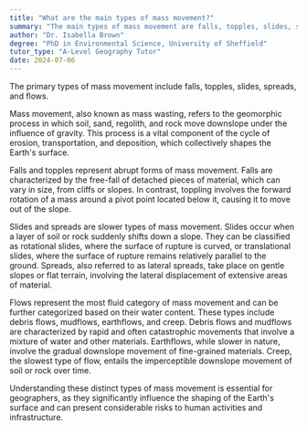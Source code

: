 ```yaml
---
title: "What are the main types of mass movement?"
summary: "The main types of mass movement are falls, topples, slides, spreads, and flows."
author: "Dr. Isabella Brown"
degree: "PhD in Environmental Science, University of Sheffield"
tutor_type: "A-Level Geography Tutor"
date: 2024-07-06
---
```


The primary types of mass movement include falls, topples, slides, spreads, and flows.

Mass movement, also known as mass wasting, refers to the geomorphic process in which soil, sand, regolith, and rock move downslope under the influence of gravity. This process is a vital component of the cycle of erosion, transportation, and deposition, which collectively shapes the Earth's surface.

Falls and topples represent abrupt forms of mass movement. Falls are characterized by the free-fall of detached pieces of material, which can vary in size, from cliffs or slopes. In contrast, toppling involves the forward rotation of a mass around a pivot point located below it, causing it to move out of the slope.

Slides and spreads are slower types of mass movement. Slides occur when a layer of soil or rock suddenly shifts down a slope. They can be classified as rotational slides, where the surface of rupture is curved, or translational slides, where the surface of rupture remains relatively parallel to the ground. Spreads, also referred to as lateral spreads, take place on gentle slopes or flat terrain, involving the lateral displacement of extensive areas of material.

Flows represent the most fluid category of mass movement and can be further categorized based on their water content. These types include debris flows, mudflows, earthflows, and creep. Debris flows and mudflows are characterized by rapid and often catastrophic movements that involve a mixture of water and other materials. Earthflows, while slower in nature, involve the gradual downslope movement of fine-grained materials. Creep, the slowest type of flow, entails the imperceptible downslope movement of soil or rock over time.

Understanding these distinct types of mass movement is essential for geographers, as they significantly influence the shaping of the Earth's surface and can present considerable risks to human activities and infrastructure.
    